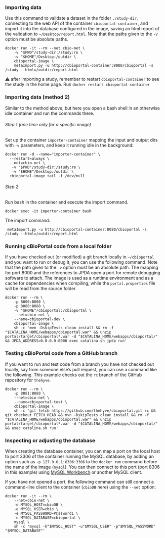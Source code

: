 ### Importing data ###

Use this command to validate a dataset in the folder `./study-dir`, connecting
to the web API of the container `cbioportal-container`, and import it into the
database configured in the image, saving an html report of the validation to
`~/Desktop/report.html`.  Note that the paths given to the `-v` option must be
absolute paths.

```shell
docker run -it --rm --net cbio-net \
    -v "$PWD"/study-dir:/study:ro \
    -v "$HOME"/Desktop:/outdir \
    cbioportal-image \
    metaImport.py -u http://cbioportal-container:8080/cbioportal -s /study --html=/outdir/report.html
```
:warning: after importing a study, remember to restart `cbioportal-container` to see the study in the home page. Run `docker restart cbioportal-container`

### Importing data (method 2) ###

Similar to the method above, but here you open a bash shell in an otherwise idle container and run the commands there.

###### Step 1 (one time only for a specific image)

Set up the container `importer-container` mapping the input and
output dirs with `-v` parameters, and keep it running idle in the
background:

```shell
docker run -d --name="importer-container" \
  --restart=always \
  --net=cbio-net \
   -v "$PWD"/study-dir:/study:ro \
   -v "$HOME"/Desktop:/outdir \
  cbioportal-image tail -f /dev/null
```

###### Step 2

Run bash in the container and execute the import command.

```shell
docker exec -it importer-container bash
```
The import command:
```shell
 metaImport.py -u http://cbioportal-container:8080/cbioportal -s /study --html=/outdir/report.html
```

### Running cBioPortal code from a local folder ###

If you have checked out (or modified) a git branch locally in `~/cbioportal`
and you want to run or debug it, you can use the following command. Note that
the path given to the `-v` option must be an absolute path. The mapping for
port 8000 and the references to JPDA open a port for remote debugging software
to attach. The image is used as a runtime environment and as a cache for
dependencies when compiling, while the `portal.properties` file will be read
from the source folder.

```shell
docker run --rm \
    -p 8000:8000 \
    -p 8080:8080 \
    -v "$HOME"/cbioportal:/cbioportal \
    --net=cbio-net \
    --name=cbioportal-dev \
    cbioportal-image \
    sh -c 'mvn -DskipTests clean install && rm -f "$CATALINA_HOME/webapps/cbioportal.war" && unzip portal/target/cbioportal*.war -d "$CATALINA_HOME/webapps/cbioportal/" && JPDA_ADDRESS=0.0.0.0:8000 exec catalina.sh jpda run'
```

### Testing cBioPortal code from a GitHub branch ###

If you want to run and test code from a branch you have not checked out
locally, say from someone else’s pull request, you can use a command like the
following. This example checks out the `rc` branch of the GitHub repository for
`thehyve`.

```shell
docker run --rm \
    -p 8081:8080 \
    --net=cbio-net \
    --name=cbioportal-test \
    cbioportal-image \
    sh -c 'git fetch https://github.com/thehyve/cbioportal.git rc && git checkout FETCH_HEAD && mvn -DskipTests clean install && rm -f "$CATALINA_HOME/webapps/cbioportal.war" && unzip portal/target/cbioportal*.war -d "$CATALINA_HOME/webapps/cbioportal/" && exec catalina.sh run'
```

### Inspecting or adjusting the database ###

When creating the database container, you can map a port on the
local host to port 3306 of the container running the MySQL database,
by adding an option such as `-p 127.0.0.1:8306:3306` to the `docker
run` command before the name of the image (`mysql`).  You can then
connect to this port (port 8306 in this example) using [MySQL
Workbench](https://www.mysql.com/products/workbench/) or another
MySQL client.

If you have not opened a port, the following command can still
connect a command-line client to the container (`cbioDB` here)
using the `--net` option:

```shell
docker run -it --rm \
    --net=cbio-net \
    -e MYSQL_HOST=cbioDB \
    -e MYSQL_USER=cbio \
    -e MYSQL_PASSWORD=P@ssword1 \
    -e MYSQL_DATABASE=cbioportal \
    mysql \
    sh -c 'mysql -h"$MYSQL_HOST" -u"$MYSQL_USER" -p"$MYSQL_PASSWORD" "$MYSQL_DATABASE"'
```
